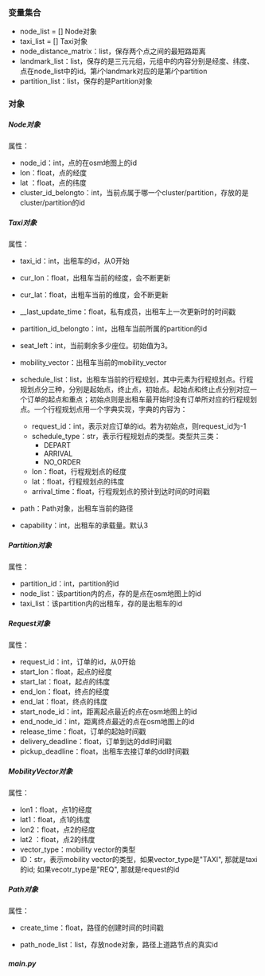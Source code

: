 ### 变量集合
- node_list = []   Node对象
- taxi_list = []   Taxi对象
- node_distance_matrix：list，保存两个点之间的最短路距离
- landmark_list：list，保存的是三元元组，元组中的内容分别是经度、纬度、点在node_list中的id。第$i$个landmark对应的是第$i$个partition
- partition_list：list，保存的是Partition对象

### 对象

##### Node对象

属性：

* node_id：int，点的在osm地图上的id  
* lon：float，点的经度
* lat ：float，点的纬度
* cluster_id_belongto：int，当前点属于哪一个cluster/partition，存放的是cluster/partition的id

##### Taxi对象
属性：

* taxi_id：int，出租车的id，从0开始

* cur_lon：float，出租车当前的经度，会不断更新 
* cur_lat：float，出粗车当前的维度，会不断更新
* __last_update_time：float，私有成员，出租车上一次更新时的时间戳
* partition_id_belongto：int，出租车当前所属的partition的id
* seat_left：int，当前剩余多少座位。初始值为3。
* mobility_vector：出租车当前的mobility_vector
* schedule_list：list，出租车当前的行程规划，其中元素为行程规划点。行程规划点分三种，分别是起始点，终止点，初始点。起始点和终止点分别对应一个订单的起点和重点；初始点则是出租车最开始时没有订单所对应的行程规划点。一个行程规划点用一个字典实现，字典的内容为：
  * request_id：int，表示对应订单的id。若为初始点，则request_id为-1
  * schedule_type：str，表示行程规划点的类型。类型共三类：
    * DEPART
    * ARRIVAL
    * NO_ORDER
  * lon：float，行程规划点的经度
  * lat：float，行程规划点的纬度
  * arrival_time：float，行程规划点的预计到达时间的时间戳
* path：Path对象，出租车当前的路径
* capability：int，出租车的承载量。默认3

##### Partition对象
属性：

* partition_id：int，partition的id
* node_list：该partition内的点，存的是点在osm地图上的id
* taxi_list：该partition内的出租车，存的是出租车的id

##### Request对象
属性：

* request_id：int，订单的id，从0开始
* start_lon：float，起点的经度
* start_lat：float，起点的纬度
* end_lon：float，终点的经度
* end_lat：float，终点的纬度 
* start_node_id：int，距离起点最近的点在osm地图上的id
* end_node_id：int，距离终点最近的点在osm地图上的id
* release_time：float，订单的起始时间戳
* delivery_deadline：float，订单到达的ddl时间戳
* pickup_deadline：float，出租车去接订单的ddl时间戳

##### MobilityVector对象
属性：

* lon1：float，点1的经度
* lat1：float，点1的纬度
* lon2：float，点2的经度
* lat2 ：float，点2的纬度
* vector_type：mobility vector的类型
* ID：str，表示mobility vector的类型，如果vector_type是"TAXI", 那就是taxi的id; 如果vecotr_type是"REQ", 那就是request的id

##### Path对象
属性：

* create_time：float，路径的创建时间的时间戳

* path_node_list：list，存放node对象，路径上道路节点的真实id



##### main.py


